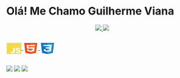 <h1>Olá! Me Chamo Guilherme Viana</h1>

<div align="center">
  <a href="https://github.com/MermeMld">
  <img height="180em" src="https://github-readme-stats.vercel.app/api?username=MermeMld&show_icons=true&theme=dark&include_all_commits=true&count_private=true"/>
  <img height="180em" src="https://github-readme-stats.vercel.app/api/top-langs/?username=MermeMld&layout=compact&langs_count=7&theme=dark"/>
</div>
 
  ##
  <img align="center" alt="Merme-Js" height="30" width="40" src="https://raw.githubusercontent.com/devicons/devicon/master/icons/javascript/javascript-plain.svg">
  <img align="center" alt="Merme-HTML" height="30" width="40" src="https://raw.githubusercontent.com/devicons/devicon/master/icons/html5/html5-original.svg">
  <img align="center" alt="Merme-CSS" height="30" width="40" src="https://raw.githubusercontent.com/devicons/devicon/master/icons/css3/css3-original.svg">
  
  ##
  <div>
    
  <a href="https://instagram.com/Merme_viana" target="_blank"><img src="https://img.shields.io/badge/-Instagram-%23E4405F?style=for-the-badge&logo=instagram&logoColor=white" target="_blank"></a>
    <a href = "merme.silva.viana@gmail.com"><img src="https://img.shields.io/badge/-Gmail-%23333?style=for-the-badge&logo=gmail&logoColor=white" target="_blank"></a>
    <a href="https://www.linkedin.com/in/guilherme-viana-990791198/" target="_blank"><img src="https://img.shields.io/badge/-LinkedIn-%230077B5?style=for-the-badge&logo=linkedin&logoColor=white" target="_blank"></a>
  </div>  
